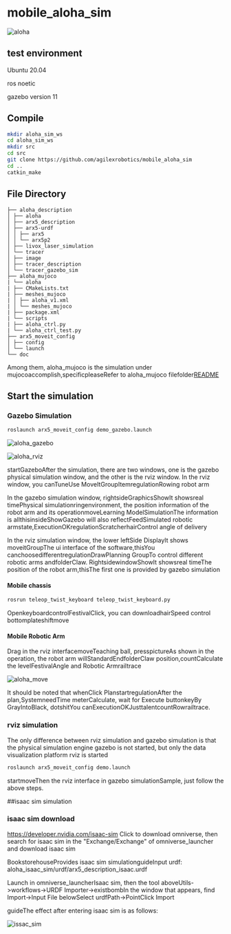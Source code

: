 
# mobile_aloha_sim

![aloha](./doc/aloha.png)



## test environment

Ubuntu 20.04

ros noetic

gazebo version 11

## Compile

``` bash
mkdir aloha_sim_ws
cd aloha_sim_ws
mkdir src
cd src
git clone https://github.com/agilexrobotics/mobile_aloha_sim
cd ..
catkin_make
```

## File Directory

```
├── aloha_description
│ ├── aloha
│ ├── arx5_description
│ ├── arx5-urdf
│ │ ├── arx5
│ │ └── arx5p2
│ ├── livox_laser_simulation
│ └── tracer
│ ├── image
│ ├── tracer_description
│ └── tracer_gazebo_sim
├── aloha_mujoco
| └── aloha
| ├── CMakeLists.txt
| ├── meshes_mujoco
| │ ├── aloha_v1.xml
| │ └── meshes_mujoco
| ├── package.xml
| └── scripts
| ├── aloha_ctrl.py
| └── aloha_ctrl_test.py
├── arx5_moveit_config
│ ├── config
│ └── launch
└── doc
```

Among them, aloha_mujoco is the simulation under mujocoaccomplish,specificpleaseRefer to aloha_mujoco filefolder[README](./aloha_mujoco/README.MD)

## Start the simulation

### Gazebo Simulation

``` bash
roslaunch arx5_moveit_config demo_gazebo.launch
```

![aloha_gazebo](./doc/aloha_gazebo.png)



![aloha_rviz](./doc/aloha_rviz.png)



startGazeboAfter the simulation, there are two windows, one is the gazebo physical simulation window, and the other is the rviz window. In the rviz window, you canTuneUse MoveItGroupItemregulationRowing robot arm

In the gazebo simulation window, rightsideGraphicsShowIt showsreal timePhysical simulationringenvironment, the position information of the robot arm and its operationmoveLearning ModelSimulationThe information is allthisinsideShowGazebo will also reflectFeedSimulated robotic armstate,ExecutionOKregulationScratcherhairControl angle of delivery

In the rviz simulation window, the lower leftSide DisplayIt shows moveitGroupThe ui interface of the software,thisYou canchoosedifferentregulationDrawPlanning GroupTo control different robotic arms andfolderClaw. RightsidewindowShowIt showsreal timeThe position of the robot arm,thisThe first one is provided by gazebo simulation

#### Mobile chassis

``` bash
rosrun teleop_twist_keyboard teleop_twist_keyboard.py
```

OpenkeyboardcontrolFestivalClick, you can downloadhairSpeed control bottomplateshiftmove

#### Mobile Robotic Arm

Drag in the rviz interfacemoveTeaching ball, presspictureAs shown in the operation, the robot arm willStandardEndfolderClaw position,countCalculate the levelFestivalAngle and Robotic Armrailtrace

![aloha_move](./doc/aloha_moveit_1.png)

It should be noted that whenClick PlanstartregulationAfter the plan,SystemneedTime meterCalculate, wait for Execute buttonkeyBy GrayIntoBlack, dotshitYou canExecutionOKJusttalentcountRowrailtrace.

### rviz simulation

The only difference between rviz simulation and gazebo simulation is that the physical simulation engine gazebo is not started, but only the data visualization platform rviz is started

``` bash
roslaunch arx5_moveit_config demo.launch
```

startmoveThen the rviz interface in gazebo simulationSample, just follow the above steps.



##isaac sim simulation

### isaac sim download

https://developer.nvidia.com/isaac-sim Click to download omniverse, then search for isaac sim in the "Exchange/Exchange" of omniverse_launcher and download isaac sim

BookstorehouseProvides isaac sim simulationguideInput urdf: aloha_isaac_sim/urdf/arx5_description_isaac.urdf

Launch in omniverse_launcherIsaac sim, then the tool aboveUtils->workflows->URDF Importer->existbombIn the window that appears, find Import->Input File belowSelect urdfPath->PointClick Import

guideThe effect after entering isaac sim is as follows:

![issac_sim](./doc/aloha_isaac.png)
